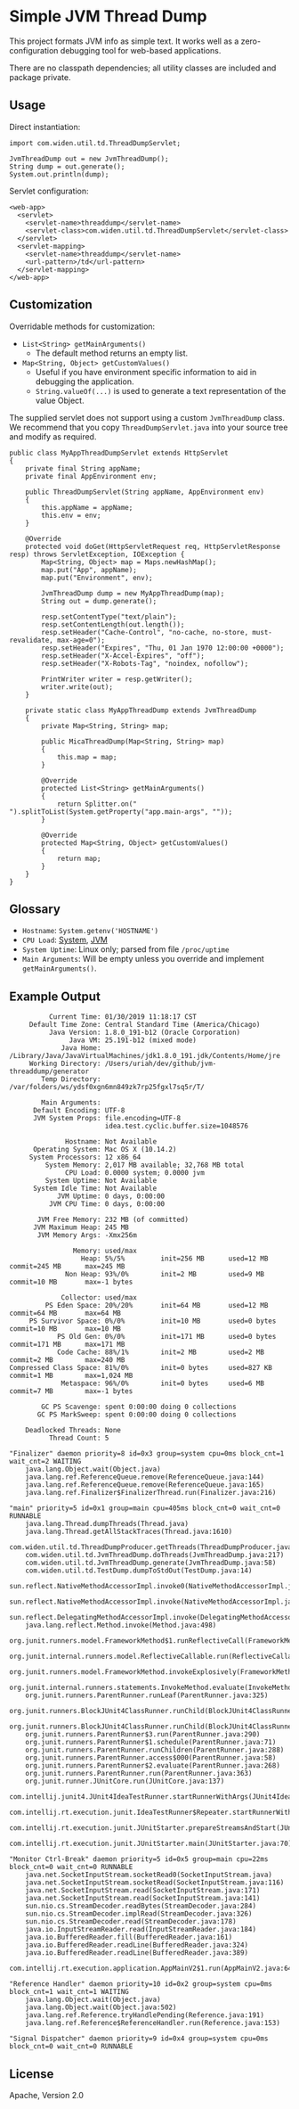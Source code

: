 # Simple JVM Thread Dump

This project formats JVM info as simple text. It works well as a zero-configuration debugging tool for web-based applications.

There are no classpath dependencies; all utility classes are included and package private.

## Usage

Direct instantiation:
```
import com.widen.util.td.ThreadDumpServlet;

JvmThreadDump out = new JvmThreadDump();
String dump = out.generate();
System.out.println(dump);
```

Servlet configuration:
```
<web-app>
  <servlet>
    <servlet-name>threaddump</servlet-name>
    <servlet-class>com.widen.util.td.ThreadDumpServlet</servlet-class>
  </servlet>
  <servlet-mapping>
    <servlet-name>threaddump</servlet-name>
    <url-pattern>/td</url-pattern>
  </servlet-mapping>
</web-app>
```

## Customization

Overridable methods for customization:

- `List<String> getMainArguments()`
  - The default method returns an empty list.
- `Map<String, Object> getCustomValues()`
  - Useful if you have environment specific information to aid in debugging the application.
  - `String.valueOf(...)` is used to generate a text representation of the value Object.


The supplied servlet does not support using a custom `JvmThreadDump` class. We recommend that you copy  `ThreadDumpServlet.java` into your source tree and modify as required.

```
public class MyAppThreadDumpServlet extends HttpServlet
{
    private final String appName;
    private final AppEnvironment env;

    public ThreadDumpServlet(String appName, AppEnvironment env)
    {
        this.appName = appName;
        this.env = env;
    }

    @Override
    protected void doGet(HttpServletRequest req, HttpServletResponse resp) throws ServletException, IOException {
        Map<String, Object> map = Maps.newHashMap();
        map.put("App", appName);
        map.put("Environment", env);

        JvmThreadDump dump = new MyAppThreadDump(map);
        String out = dump.generate();

        resp.setContentType("text/plain");
        resp.setContentLength(out.length());
        resp.setHeader("Cache-Control", "no-cache, no-store, must-revalidate, max-age=0");
        resp.setHeader("Expires", "Thu, 01 Jan 1970 12:00:00 +0000");
        resp.setHeader("X-Accel-Expires", "off");
        resp.setHeader("X-Robots-Tag", "noindex, nofollow");

        PrintWriter writer = resp.getWriter();
        writer.write(out);
    }

    private static class MyAppThreadDump extends JvmThreadDump
    {
        private Map<String, String> map;

        public MicaThreadDump(Map<String, String> map)
        {
            this.map = map;
        }

        @Override
        protected List<String> getMainArguments()
        {
            return Splitter.on(" ").splitToList(System.getProperty("app.main-args", ""));
        }

        @Override
        protected Map<String, Object> getCustomValues()
        {
            return map;
        }
    }
}
```

## Glossary

- `Hostname`: `System.getenv('HOSTNAME')`
- `CPU Load`: [System](https://docs.oracle.com/javase/8/docs/jre/api/management/extension/com/sun/management/OperatingSystemMXBean.html#getSystemCpuLoad--),
[JVM](https://docs.oracle.com/javase/8/docs/jre/api/management/extension/com/sun/management/OperatingSystemMXBean.html#getProcessCpuLoad--)
- `System Uptime`: Linux only; parsed from file `/proc/uptime`
- `Main Arguments`: Will be empty unless you override and implement `getMainArguments()`.

## Example Output

```
          Current Time: 01/30/2019 11:18:17 CST
     Default Time Zone: Central Standard Time (America/Chicago)
          Java Version: 1.8.0_191-b12 (Oracle Corporation)
               Java VM: 25.191-b12 (mixed mode)
             Java Home: /Library/Java/JavaVirtualMachines/jdk1.8.0_191.jdk/Contents/Home/jre
     Working Directory: /Users/uriah/dev/github/jvm-threaddump/generator
        Temp Directory: /var/folders/ws/ydsf0xgn6mn849zk7rp25fgxl7sq5r/T/

        Main Arguments:
      Default Encoding: UTF-8
      JVM System Props: file.encoding=UTF-8
                        idea.test.cyclic.buffer.size=1048576

              Hostname: Not Available
      Operating System: Mac OS X (10.14.2)
     System Processors: 12 x86_64
         System Memory: 2,017 MB available; 32,768 MB total
              CPU Load: 0.0000 system; 0.0000 jvm
         System Uptime: Not Available
      System Idle Time: Not Available
            JVM Uptime: 0 days, 0:00:00
          JVM CPU Time: 0 days, 0:00:00

       JVM Free Memory: 232 MB (of committed)
      JVM Maximum Heap: 245 MB
       JVM Memory Args: -Xmx256m

                Memory: used/max
                  Heap: 5%/5%         init=256 MB      used=12 MB       commit=245 MB      max=245 MB
              Non Heap: 93%/0%        init=2 MB        used=9 MB        commit=10 MB       max=-1 bytes

             Collector: used/max
         PS Eden Space: 20%/20%       init=64 MB       used=12 MB       commit=64 MB       max=64 MB
     PS Survivor Space: 0%/0%         init=10 MB       used=0 bytes     commit=10 MB       max=10 MB
            PS Old Gen: 0%/0%         init=171 MB      used=0 bytes     commit=171 MB      max=171 MB
            Code Cache: 88%/1%        init=2 MB        used=2 MB        commit=2 MB        max=240 MB
Compressed Class Space: 81%/0%        init=0 bytes     used=827 KB      commit=1 MB        max=1,024 MB
             Metaspace: 96%/0%        init=0 bytes     used=6 MB        commit=7 MB        max=-1 bytes

        GC PS Scavenge: spent 0:00:00 doing 0 collections
       GC PS MarkSweep: spent 0:00:00 doing 0 collections

    Deadlocked Threads: None
          Thread Count: 5

"Finalizer" daemon priority=8 id=0x3 group=system cpu=0ms block_cnt=1 wait_cnt=2 WAITING
    java.lang.Object.wait(Object.java)
    java.lang.ref.ReferenceQueue.remove(ReferenceQueue.java:144)
    java.lang.ref.ReferenceQueue.remove(ReferenceQueue.java:165)
    java.lang.ref.Finalizer$FinalizerThread.run(Finalizer.java:216)

"main" priority=5 id=0x1 group=main cpu=405ms block_cnt=0 wait_cnt=0 RUNNABLE
    java.lang.Thread.dumpThreads(Thread.java)
    java.lang.Thread.getAllStackTraces(Thread.java:1610)
    com.widen.util.td.ThreadDumpProducer.getThreads(ThreadDumpProducer.java:24)
    com.widen.util.td.JvmThreadDump.doThreads(JvmThreadDump.java:217)
    com.widen.util.td.JvmThreadDump.generate(JvmThreadDump.java:58)
    com.widen.util.td.TestDump.dumpToStdOut(TestDump.java:14)
    sun.reflect.NativeMethodAccessorImpl.invoke0(NativeMethodAccessorImpl.java)
    sun.reflect.NativeMethodAccessorImpl.invoke(NativeMethodAccessorImpl.java:62)
    sun.reflect.DelegatingMethodAccessorImpl.invoke(DelegatingMethodAccessorImpl.java:43)
    java.lang.reflect.Method.invoke(Method.java:498)
    org.junit.runners.model.FrameworkMethod$1.runReflectiveCall(FrameworkMethod.java:50)
    org.junit.internal.runners.model.ReflectiveCallable.run(ReflectiveCallable.java:12)
    org.junit.runners.model.FrameworkMethod.invokeExplosively(FrameworkMethod.java:47)
    org.junit.internal.runners.statements.InvokeMethod.evaluate(InvokeMethod.java:17)
    org.junit.runners.ParentRunner.runLeaf(ParentRunner.java:325)
    org.junit.runners.BlockJUnit4ClassRunner.runChild(BlockJUnit4ClassRunner.java:78)
    org.junit.runners.BlockJUnit4ClassRunner.runChild(BlockJUnit4ClassRunner.java:57)
    org.junit.runners.ParentRunner$3.run(ParentRunner.java:290)
    org.junit.runners.ParentRunner$1.schedule(ParentRunner.java:71)
    org.junit.runners.ParentRunner.runChildren(ParentRunner.java:288)
    org.junit.runners.ParentRunner.access$000(ParentRunner.java:58)
    org.junit.runners.ParentRunner$2.evaluate(ParentRunner.java:268)
    org.junit.runners.ParentRunner.run(ParentRunner.java:363)
    org.junit.runner.JUnitCore.run(JUnitCore.java:137)
    com.intellij.junit4.JUnit4IdeaTestRunner.startRunnerWithArgs(JUnit4IdeaTestRunner.java:68)
    com.intellij.rt.execution.junit.IdeaTestRunner$Repeater.startRunnerWithArgs(IdeaTestRunner.java:47)
    com.intellij.rt.execution.junit.JUnitStarter.prepareStreamsAndStart(JUnitStarter.java:242)
    com.intellij.rt.execution.junit.JUnitStarter.main(JUnitStarter.java:70)

"Monitor Ctrl-Break" daemon priority=5 id=0x5 group=main cpu=22ms block_cnt=0 wait_cnt=0 RUNNABLE
    java.net.SocketInputStream.socketRead0(SocketInputStream.java)
    java.net.SocketInputStream.socketRead(SocketInputStream.java:116)
    java.net.SocketInputStream.read(SocketInputStream.java:171)
    java.net.SocketInputStream.read(SocketInputStream.java:141)
    sun.nio.cs.StreamDecoder.readBytes(StreamDecoder.java:284)
    sun.nio.cs.StreamDecoder.implRead(StreamDecoder.java:326)
    sun.nio.cs.StreamDecoder.read(StreamDecoder.java:178)
    java.io.InputStreamReader.read(InputStreamReader.java:184)
    java.io.BufferedReader.fill(BufferedReader.java:161)
    java.io.BufferedReader.readLine(BufferedReader.java:324)
    java.io.BufferedReader.readLine(BufferedReader.java:389)
    com.intellij.rt.execution.application.AppMainV2$1.run(AppMainV2.java:64)

"Reference Handler" daemon priority=10 id=0x2 group=system cpu=0ms block_cnt=1 wait_cnt=1 WAITING
    java.lang.Object.wait(Object.java)
    java.lang.Object.wait(Object.java:502)
    java.lang.ref.Reference.tryHandlePending(Reference.java:191)
    java.lang.ref.Reference$ReferenceHandler.run(Reference.java:153)

"Signal Dispatcher" daemon priority=9 id=0x4 group=system cpu=0ms block_cnt=0 wait_cnt=0 RUNNABLE
```

## License

Apache, Version 2.0
